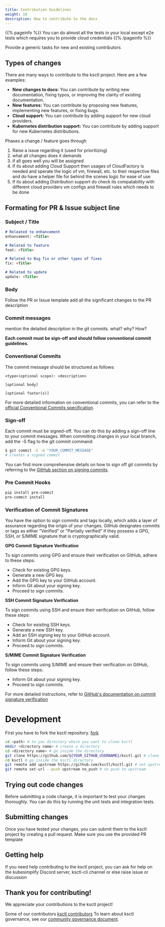 ```yaml
---
title: Contribution Guidelines
weight: 10
description: How to contribute to the docs
---
```


{{% pageinfo %}}
You can do almost all the tests in your local except e2e tests which requires you to provide cloud credentials
{{% /pageinfo %}}

Provide a generic tasks for new and existing contributors

## Types of changes

There are many ways to contribute to the ksctl project. Here are a few examples:

* **New changes to docs:** You can contribute by writing new documentation, fixing typos, or improving the clarity of existing documentation.
* **New features:** You can contribute by proposing new features, implementing new features, or fixing bugs.
* **Cloud support:** You can contribute by adding support for new cloud providers.
* **Kubernetes distribution support:** You can contribute by adding support for new Kubernetes distributions.

Phases a change / feature goes through

1. Raise a issue regarding it (used for prioritizing)
2. what all changes does it demands
3. if all goes well you will be assigned
4. If its about adding Cloud Support then usages of CloudFactory is needed and sperate the logic of vm, firewall, etc. to their respective files and do have a helper file for behind the scenes logic for ease of use
5. If its about adding Distribution support do check its compatability with different cloud providers vm configs and firewall rules which needs to be done

## Formating for PR & Issue subject line

### Subject / Title

```markdown
# Releated to enhancement
enhancement: <Title>

# Related to feature
feat: <Title>

# Related to Bug fix or other types of fixes
fix: <Title>

# Related to update
update: <Title>
```

### Body

Follow the PR or Issue template
add all the significant changes to the PR description

### Commit messages

mention the detailed description in the git commits.
what? why? How?

**Each commit must be sign-off and should follow conventional commit guidelines.**

### Conventional Commits

The commit message should be structured as follows:

```
<type>(optional scope): <description>

[optional body]

[optional footer(s)]
```

For more detailed information on conventional commits, you can refer to the [official Conventional Commits specification](https://www.conventionalcommits.org/en/v1.0.0/).

### Sign-off

Each commit must be signed-off. You can do this by adding a sign-off line to your commit messages.
When committing changes in your local branch, add the -S flag to the git commit command:

```bash
$ git commit -S -m "YOUR_COMMIT_MESSAGE"
# Creates a signed commit
```

You can find more comprehensive details on how to sign off git commits by referring to the [GitHub section on signing commits](https://docs.github.com/en/authentication/managing-commit-signature-verification/signing-commits).

### Pre Commit Hooks

```bash
pip install pre-commit
pre-commit install
```

### Verification of Commit Signatures

You have the option to sign commits and tags locally, which adds a layer of assurance regarding the origin of your changes. GitHub designates commits or tags as either "Verified" or "Partially verified" if they possess a GPG, SSH, or S/MIME signature that is cryptographically valid.

**GPG Commit Signature Verification**

To sign commits using GPG and ensure their verification on GitHub, adhere to these steps:

* Check for existing GPG keys.
* Generate a new GPG key.
* Add the GPG key to your GitHub account.
* Inform Git about your signing key.
* Proceed to sign commits.

**SSH Commit Signature Verification**

To sign commits using SSH and ensure their verification on GitHub, follow these steps:

* Check for existing SSH keys.
* Generate a new SSH key.
* Add an SSH signing key to your GitHub account.
* Inform Git about your signing key.
* Proceed to sign commits.

**S/MIME Commit Signature Verification**

To sign commits using S/MIME and ensure their verification on GitHub, follow these steps:

* Inform Git about your signing key.
* Proceed to sign commits.

For more detailed instructions, refer to [GitHub's documentation on commit signature verification](https://docs.github.com/en/authentication/managing-commit-signature-verification/about-commit-signature-verification)

# Development

First you have to fork the ksctl repository. [fork](https://github.com/ksctl/ksctl/fork)

```bash
cd <path> # to you directory where you want to clone ksctl
mkdir <directory name> # create a directory
cd <directory name> # go inside the directory
git clone https://github.com/${YOUR_GITHUB_USERNAME}/ksctl.git # clone you fork repository
cd ksctl # go inside the ksctl directory
git remote add upstream https://github.com/ksctl/ksctl.git # set upstream
git remote set-url --push upstream no_push # no push to upstream
```

## Trying out code changes


Before submitting a code change, it is important to test your changes thoroughly. You can do this by running the unit tests and integration tests.

## Submitting changes

Once you have tested your changes, you can submit them to the ksctl project by creating a pull request.
Make sure you use the provided PR template

## Getting help

If you need help contributing to the ksctl project, you can ask for help on the kubesimplify Discord server, ksctl-cli channel or else raise issue or discussion

## Thank you for contributing!

We appreciate your contributions to the ksctl project!

Some of our contributors [ksctl contributors](https://github.com/ksctl/ksctl/graphs/contributors)
To learn about ksctl governance, see our [community governance document](https://github.com/ksctl/community/blob/main/GOVERNANCE.md).
